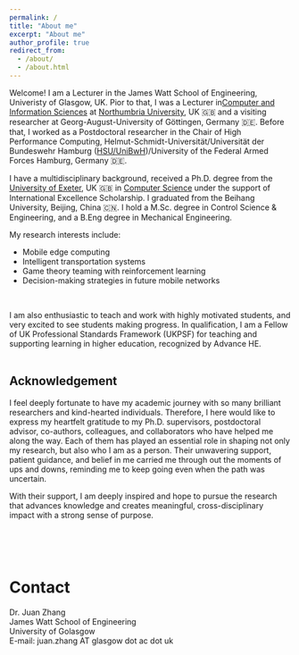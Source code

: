 ```yaml
---
permalink: /
title: "About me"
excerpt: "About me"
author_profile: true
redirect_from: 
  - /about/
  - /about.html
---
```


<!--Welcome! I received my Ph.D degree from [Department of Computer Science](https://computerscience.exeter.ac.uk/), the [University of Exeter](https://www.exeter.ac.uk/), UK. Prior to that, I worked and studied at the [University of Otago](https://www.otago.ac.nz/), New Zealand, and [Beihang University](https://ev.buaa.edu.cn/), Beijing, China. I received my Master Degree in Control Science and Engineering, and Bachelor Degree in Mechanical Design, Manufacture and Its Automation.<br />
<br />
-->
Welcome! I am a Lecturer in the James Watt School of Engineering, Univeristy of Glasgow, UK. Pior to that, I was a Lecturer in[Computer and Information Sciences](https://www.northumbria.ac.uk/about-us/academic-departments/computer-and-information-sciences/) at [Northumbria University](https://www.northumbria.ac.uk/?gad_source=1&gclid=CjwKCAjw57exBhAsEiwAaIxaZnjC1q4FOIwACdKiRwnHn0kLzRrtg_LVhJFfwNx7Ll7n5b3-RG9BqRoCEHsQAvD_BwE&gclsrc=aw.ds), UK &#127468;&#127463; and a visiting researcher at Georg-August-University of Göttingen, Germany &#127465;&#127466;. Before that, I worked as a Postdoctoral researcher in the Chair of High Performance Computing, Helmut-Schmidt-Universität/Universität der Bundeswehr Hamburg ([HSU/UniBwH](https://www.hsu-hh.de/))/University of the Federal Armed Forces Hamburg, Germany &#127465;&#127466;.
<!-- and was a research candidate in Computer Science at University of Otago, New Zealand 🇳🇿.-->

I have a multidisciplinary background, received a Ph.D. degree from the [University of Exeter](https://www.exeter.ac.uk/), UK &#127468;&#127463; in [Computer Science](https://computerscience.exeter.ac.uk/) under the support of International Excellence Scholarship. I graduated from the Beihang University, Beijing, China &#127464;&#127475;. I hold a M.Sc. degree in Control Science & Engineering, and a B.Eng degree in Mechanical Engineering.


<!-- Welcome! I am a Lecturer in [Computer and Information Sciences](https://www.northumbria.ac.uk/about-us/academic-departments/computer-and-information-sciences/) at [Northumbria University](https://www.northumbria.ac.uk/?gad_source=1&gclid=CjwKCAjw57exBhAsEiwAaIxaZnjC1q4FOIwACdKiRwnHn0kLzRrtg_LVhJFfwNx7Ll7n5b3-RG9BqRoCEHsQAvD_BwE&gclsrc=aw.ds), UK. Before that, I was a Postdoctoral researcher in the Chair of High Performance Computing, Helmut-Schmidt-Universität/Universität der Bundeswehr Hamburg [(HSU/UniBwH)](https://www.hsu-hh.de/)-University of the Federal Armed Forces Hamburg, Germany, working on the "Smartship" Project. I have a multidisciplinary background, having received a Ph.D. degree from the [University of Exeter](https://www.exeter.ac.uk/), UK. in [Computer Science](https://computerscience.exeter.ac.uk/), and graduated from the [Beihang University](https://buaa.edu.cn/), Beijing, China, with a M.Sc. in Control Science & Engineering, and a B.Eng in Mechanical Engineering.-->

My research interests include:

* Mobile edge computing
* Intelligent transportation systems
* Game theory teaming with reinforcement learning
* Decision-making strategies in future mobile networks
 <br />

I am also enthusiastic to teach and work with highly motivated students, and very excited to see students making progress. In qualification, I am a Fellow of UK Professional Standards Framework (UKPSF) for teaching and supporting learning in higher education, recognized by Advance HE.
<br />
<br />

## Acknowledgement

I feel deeply fortunate to have my academic journey with so many brilliant researchers and kind-hearted individuals. Therefore, I here would like to express my heartfelt gratitude to my Ph.D. supervisors, postdoctoral advisor, co-authors, colleagues, and collaborators who have helped me along the way. Each of them has played an essential role in shaping not only my research, but also who I am as a person. Their unwavering support, patient guidance, and belief in me carried me through out the moments of ups and downs, reminding me to keep going even when the path was uncertain.

With their support, I am deeply inspired and hope to pursue the research that advances knowledge and creates meaningful, cross-disciplinary impact with a strong sense of purpose.

<!--pursue research that pushes the frontiers of knowledge and embodies a profound sense of purpose to create meaningful, cross-disciplinary impact.-->

<!--Through this journey, I aspire to contribute to building a more hopeful, inclusive, and better future.-->

<!--Thanks to their support, I am inspired to pursue the research that aims to push the boundaries of knowledge, and carry a deep sense of purpose to create meaningful impact across disciplines. With this, I hope to contribute to shape a more hopeful, inclusive, and better future.-->


<!--I feel incredibly fortunate to have walked this journey alongside so many brilliant minds and compassionate hearts. I would like to express my heartfelt gratitude to my Ph.D. supervisors, postdoctoral advisor, co-authors, colleagues, and collaborators, each of whom has played a pivotal role in shaping my path. Their unwavering support, guidance, and belief in me have been a constant source of strength and inspiration. Because of their support, I have been able to pursue research not only with the goal of advancing knowledge, but also with a deep sense of purpose to create meaningful impact across diverse sectors and help build a better, more hopeful future.-->

<!--I consider myself profoundly blessed to have worked with such exceptionally talented and kind-hearted individuals. My deepest gratitude goes to my Ph.D. supervisors, postdoctoral advisor, co-authors, colleagues, and collaborators, whose steadfast support and encouragement have lit my way throughout this research journey. Their faith in me has not only fueled my pursuit of academic excellence, but has also allowed me to contribute to work that strives for real-world impact and the collective hope of a brighter, more inclusive future.深情款款略带文学性抒情-->

<!--I am very fortunate to work with so many talented researchers and kind-hearted individuals, so here I would like to express my deepest gratitude to my Ph.D. supervisors, postdoc advisor, co-authors, colleagues, and collaborators who has supported and inspired me throughout my research journey. Their unwavering belief in me has empowered me to contribute to research that not only aims to advance the field but also fosters real-world impact across multiple sectors, with the goal of shaping a better future.-->

<!--Their unwavering belief in me has empowered me to contribute to research which I not only hope to advance the field but also can foster real-world impact across multiple sectors to shape a better future.-->

<!--Their guidance, encouragement, and collaboration have been instrumental in shaping my work, which not only advances the field but also has encouraged me to the potential to create meaningful impact across multiple sectors in the real world.

I am very fortunate to work with many talented researchers and kind-hearted individuals, and want to thank my Ph.D. supervisors, postdoc advisor, students, co-authors, colleagues, collaborators and everyone who has supported and encouraged me to work on the research development.  that not only contributes to the advances of the field, but also can lead to the impact across multiple sectors in the real world.-->

<br />
<br />
<br />

# Contact

Dr. Juan Zhang <br />
James Watt School of Engineering<br />
University of Golasgow<br />
E-mail: juan.zhang AT glasgow dot ac dot uk<br />
<!--Room 011, H11, Holstenhofweg 85, 22043 Hamburg <br />
High Performance Computing<br />
Helmut-Schmidt-Universität/Universität der Bundeswehr Hamburg (HSU/UniBwH) <br />
Helmut Schmidt University/University of the Federal Armed Forces Hamburg <br />
Phone: (+49) 40 6541-2466 <br />
Fax: (+49) 40 6541-2513 <br /> 
E-mail: juan.zhang@hsu-hh.de-->
<!--juazhang@outlook.com-->

 <br />
 <br />
<script type='text/javascript' id='clustrmaps' src='//cdn.clustrmaps.com/map_v2.js?cl=ffffff&w=285&t=n&d=rKGOkYk87D2AaYuuXW3hC0b67W1qgM1UuZOIW8Fp1UY'></script>
 <br />
 <br />
